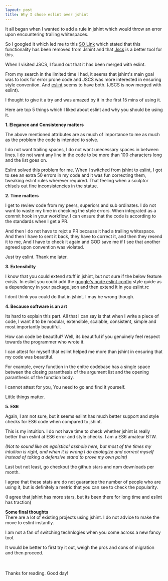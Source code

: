 ```yaml
---
layout: post
title: Why I chose eslint over jshint
---
```


It all began when I wanted to add a rule in jshint which would throw an error upon encountering trailing whitespaces.

So I googled it which led me to this [SO Link](http://stackoverflow.com/questions/23767225/what-should-i-do-about-trailing-whitespace-in-jshint-2-5-0) which stated that this functionality has been removed from Jshint and that [Jscs](https://github.com/jscs-dev/node-jscs) is a better tool for this.

When I visited JSCS, I found out that it has been merged with eslint.

From my search in the limited time I had, it seems that jshint's main goal was to look for error prone code and JSCS was more interested in ensuring style convention.
And [eslint](https://github.com/eslint/eslint) seems to have both. (JSCS is now merged with eslint).

I thought to give it a try and was amazed by it in the first 15 mins of using it.

Here are top 5 things which I liked about eslint and why you should be using it.

<b>1. Elegance and Consistency matters</b>

The above mentioned attributes are as much of importance to me as much as the problem the code is intended to solve.

I do not want trailing spaces, I do not want unecessary spaces in between lines. I do not want any line in the code to be more than 100 characters long and the list goes on.

Eslint solved this problem for me. When I switched from jshint to eslint, I got to see an extra 50 errors in my code and it was fun correcting them, tweaking eslint rules wherever required. That feeling when a sculptor chisels out fine inconsistencies in the statue.

<b>2. Time matters </b>

I get to review code from my peers, superiors and sub ordinates. I do not want to waste my time in checking the style errors. When integrated as a commit hook in your workflow, I can ensure that the code is according to the standards when I get a PR.

And then I do not have to rejct a PR because it had a trailing whitespace. And then I have to sent it back, they have to correct it, and then they resend it to me, And I have to check it again and GOD save me if I see that another agreed upon convention was violated.

Just try eslint. Thank me later.

<b>3. Extensibilty</b>

I know that you could extend stuff in jshint, but not sure if the below feature exists.
In eslint you could add the [google's node eslint config](https://github.com/google/eslint-config-google) style guide as a dependency in your package.json
and then extend it in you eslint.rc

I dont think you could do that in jshint. I may be wrong though.

<b>4. Because software is an art</b>

Its hard to explain this part. All that I can say is that when I write a piece of code, I want it to be modular, extensible, scalable, consistent, simple and most importantly beautiful.

How can code be beautiful? Well, its beautiful if you genuinely feel respect towards the programmer who wrote it.

I can attest for myself that eslint helped me more than jshint in ensuring that my code was beautiful.

For example, every function in the enitre codebase has a single space between the closing paranthesis of the argument list and the opening paranthesis of the function body.

I cannot attest for you, You need to go and find it yourself.

Little things matter.

<b>5. ES6</b>

Again, I am not sure, but it seems eslint has much better support and style checks for ES6 code when compared to jshint.

This is my intuition. I do not have time to check whether jshint is really better than eslint at ES6 error and style checks. I am a ES6 amateur BTW.

<i>(Not to sound like an egoistical asshole here, but most of the times my intuition is right, and when it is wrong I do apologize and correct myself instead of taking a defensive stand to prove my own point)</i>

Last but not least, go checkout the github stars and npm downloads per month.

I agree that these stats are do not guarantee the number of people who are using it, but is definitely a metric that you can see to check the popularity.

(I agree that jshint has more stars, but its been there for long time and eslint has traction)

<b>Some final thoughts</b><br>
There are a lot of existing projects using jshint. I do not advice to make the move to eslint instantly.

I am not a fan of switching technlogies when you come across a new fancy tool.

It would be better to first try it out, weigh the pros and cons of migration and then proceed.

<br>
<br>
Thanks for reading. Good day!